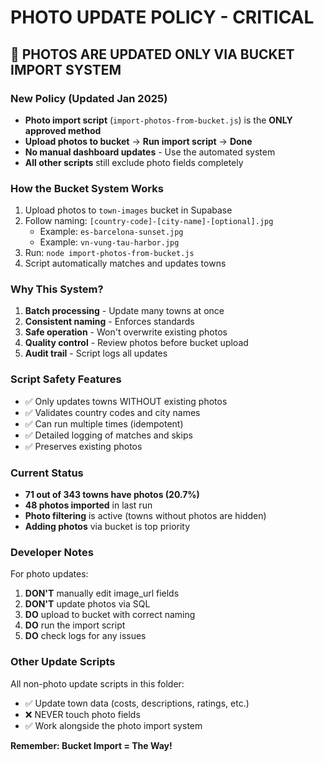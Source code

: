 # PHOTO UPDATE POLICY - CRITICAL

## 📸 PHOTOS ARE UPDATED ONLY VIA BUCKET IMPORT SYSTEM

### New Policy (Updated Jan 2025)
- **Photo import script** (`import-photos-from-bucket.js`) is the **ONLY approved method**
- **Upload photos to bucket** → **Run import script** → **Done**
- **No manual dashboard updates** - Use the automated system
- **All other scripts** still exclude photo fields completely

### How the Bucket System Works
1. Upload photos to `town-images` bucket in Supabase
2. Follow naming: `[country-code]-[city-name]-[optional].jpg`
   - Example: `es-barcelona-sunset.jpg`
   - Example: `vn-vung-tau-harbor.jpg`
3. Run: `node import-photos-from-bucket.js`
4. Script automatically matches and updates towns

### Why This System?
1. **Batch processing** - Update many towns at once
2. **Consistent naming** - Enforces standards
3. **Safe operation** - Won't overwrite existing photos
4. **Quality control** - Review photos before bucket upload
5. **Audit trail** - Script logs all updates

### Script Safety Features
- ✅ Only updates towns WITHOUT existing photos
- ✅ Validates country codes and city names
- ✅ Can run multiple times (idempotent)
- ✅ Detailed logging of matches and skips
- ✅ Preserves existing photos

### Current Status
- **71 out of 343 towns have photos (20.7%)**
- **48 photos imported** in last run
- **Photo filtering** is active (towns without photos are hidden)
- **Adding photos** via bucket is top priority

### Developer Notes
For photo updates:
1. **DON'T** manually edit image_url fields
2. **DON'T** update photos via SQL
3. **DO** upload to bucket with correct naming
4. **DO** run the import script
5. **DO** check logs for any issues

### Other Update Scripts
All non-photo update scripts in this folder:
- ✅ Update town data (costs, descriptions, ratings, etc.)
- ❌ NEVER touch photo fields
- ✅ Work alongside the photo import system

**Remember: Bucket Import = The Way!**